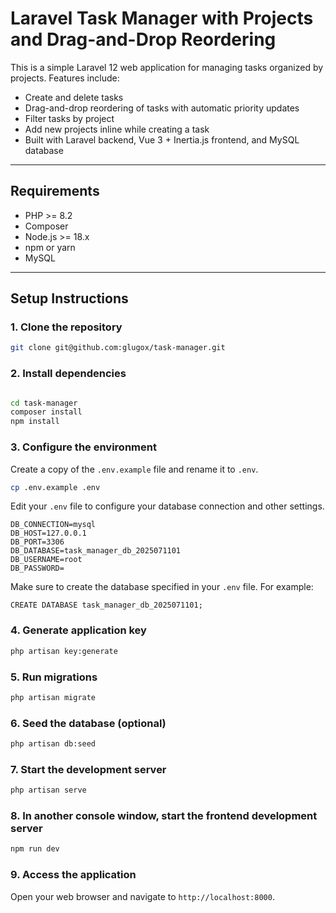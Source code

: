 # Laravel Task Manager with Projects and Drag-and-Drop Reordering

This is a simple Laravel 12 web application for managing tasks organized by projects. Features include:

- Create and delete tasks
- Drag-and-drop reordering of tasks with automatic priority updates
- Filter tasks by project
- Add new projects inline while creating a task
- Built with Laravel backend, Vue 3 + Inertia.js frontend, and MySQL database

---

## Requirements

- PHP >= 8.2
- Composer
- Node.js >= 18.x
- npm or yarn
- MySQL

---

## Setup Instructions

### 1. Clone the repository

```bash
git clone git@github.com:glugox/task-manager.git

```

### 2. Install dependencies
```bash

cd task-manager
composer install
npm install
```


### 3. Configure the environment
Create a copy of the `.env.example` file and rename it to `.env`.
```bash
cp .env.example .env
```

Edit your `.env` file to configure your database connection and other settings.
```
DB_CONNECTION=mysql
DB_HOST=127.0.0.1
DB_PORT=3306
DB_DATABASE=task_manager_db_2025071101
DB_USERNAME=root
DB_PASSWORD=
```

Make sure to create the database specified in your `.env` file.
For example:


```
CREATE DATABASE task_manager_db_2025071101;
```


### 4. Generate application key
```bash
php artisan key:generate
```

### 5. Run migrations
```bash
php artisan migrate
```

### 6. Seed the database (optional)
```bash
php artisan db:seed
```

### 7. Start the development server
```bash
php artisan serve
```

### 8. In another console window, start the frontend development server
```bash
npm run dev
```

### 9. Access the application
Open your web browser and navigate to `http://localhost:8000`.

    

